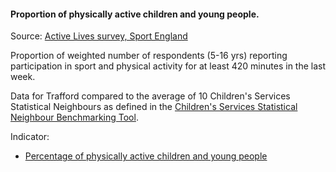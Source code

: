 #### Proportion of physically active children and young people.

Source: <a href="https://www.sportengland.org/know-your-audience/data/active-lives" target="_blank">Active Lives survey, Sport England</a>

Proportion of weighted number of respondents (5-16 yrs) reporting participation in sport and physical activity for at least 420 minutes in the last week.

Data for Trafford compared to the average of 10 Children's Services Statistical Neighbours as defined in the <a href='https://www.gov.uk/government/publications/local-authority-interactive-tool-lait' target='_blank'>Children's Services Statistical Neighbour Benchmarking Tool</a>.
 
Indicator:

* <a href="https://fingertips.phe.org.uk/search/93570#page/6/gid" target="_blank"> Percentage of physically active children and young people </a>